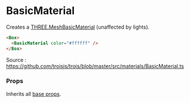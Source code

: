 # BasicMaterial

Creates a [THREE.MeshBasicMaterial](https://threejs.org/docs/#api/en/materials/MeshBasicMaterial) (unaffected by lights).

```html
<Box>
  <BasicMaterial color="#ffffff" />
</Box>
```

Source : https://github.com/troisjs/trois/blob/master/src/materials/BasicMaterial.ts

### Props

Inherits all [base props](./#props).
